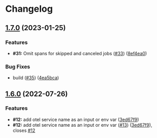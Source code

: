 # Changelog

## [1.7.0](https://www.github.com/inception-health/otel-export-trace-action/compare/v1.6.0...v1.7.0) (2023-01-25)


### Features

* **#31:** Omit spans for skipped and canceled jobs ([#33](https://www.github.com/inception-health/otel-export-trace-action/issues/33)) ([8ef4ea0](https://www.github.com/inception-health/otel-export-trace-action/commit/8ef4ea0ab7a65ffa2ddfcb8ef9f39b3417b57f15))


### Bug Fixes

* build ([#35](https://www.github.com/inception-health/otel-export-trace-action/issues/35)) ([4ea5bca](https://www.github.com/inception-health/otel-export-trace-action/commit/4ea5bca9c404a0e219662adf190585af9dc23566))

## [1.6.0](https://www.github.com/inception-health/otel-export-trace-action/compare/v1.5.8...v1.6.0) (2022-07-26)


### Features

* **#12:** add otel service name as an input or env var ([3ed67f9](https://www.github.com/inception-health/otel-export-trace-action/commit/3ed67f9c65770a55a98fa24fe0e9e110328690eb))
* **#12:** add otel service name as an input or env var  ([#13](https://www.github.com/inception-health/otel-export-trace-action/issues/13)) ([3ed67f9](https://www.github.com/inception-health/otel-export-trace-action/commit/3ed67f9c65770a55a98fa24fe0e9e110328690eb)), closes [#12](https://www.github.com/inception-health/otel-export-trace-action/issues/12)
